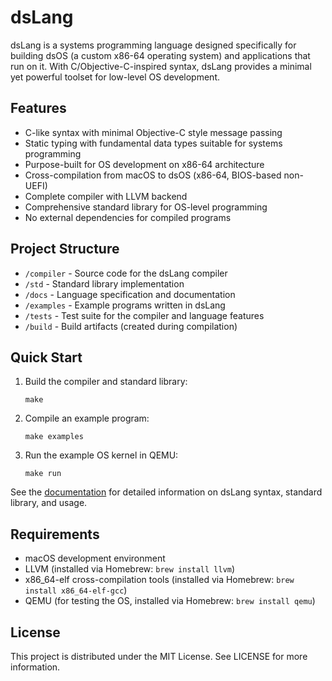 # dsLang

dsLang is a systems programming language designed specifically for building dsOS (a custom x86-64 operating system) and applications that run on it. With C/Objective-C-inspired syntax, dsLang provides a minimal yet powerful toolset for low-level OS development.

## Features

- C-like syntax with minimal Objective-C style message passing
- Static typing with fundamental data types suitable for systems programming
- Purpose-built for OS development on x86-64 architecture
- Cross-compilation from macOS to dsOS (x86-64, BIOS-based non-UEFI)
- Complete compiler with LLVM backend
- Comprehensive standard library for OS-level programming
- No external dependencies for compiled programs

## Project Structure

- `/compiler` - Source code for the dsLang compiler
- `/std` - Standard library implementation
- `/docs` - Language specification and documentation
- `/examples` - Example programs written in dsLang
- `/tests` - Test suite for the compiler and language features
- `/build` - Build artifacts (created during compilation)

## Quick Start

1. Build the compiler and standard library:
   ```
   make
   ```

2. Compile an example program:
   ```
   make examples
   ```

3. Run the example OS kernel in QEMU:
   ```
   make run
   ```

See the [documentation](/docs/) for detailed information on dsLang syntax, standard library, and usage.

## Requirements

- macOS development environment
- LLVM (installed via Homebrew: `brew install llvm`)
- x86_64-elf cross-compilation tools (installed via Homebrew: `brew install x86_64-elf-gcc`)
- QEMU (for testing the OS, installed via Homebrew: `brew install qemu`)

## License

This project is distributed under the MIT License. See LICENSE for more information.
